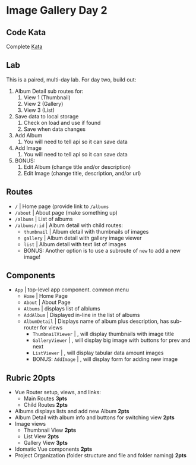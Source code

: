 Image Gallery Day 2
===

## Code Kata

Complete [Kata](https://www.codewars.com/kata/alternate-capitalization/javascript)

## Lab

This is a paired, multi-day lab. For day two, build out:

1. Album Detail sub routes for:
    1. View 1 (Thumbnail)
    1. View 2 (Gallery)
    1. View 3 (List)
1. Save data to local storage
    1. Check on load and use if found
    1. Save when data changes
1. Add Album
    1. You will need to tell api so it can save data
1. Add Image
    1. You will need to tell api so it can save data
1. BONUS:
    1. Edit Album (change title and/or description)
    1. Edit Image (change title, description, and/or url)

## Routes

* `/` | Home page (provide link to `/albums`
* `/about` | About page (make something up)
* `/albums` | List of albums
* `/albums/:id` | Album detail with child routes:
    * `thumbnail` | Album detail with thumbnails of images
    * `gallery` | Album detail with gallery image viewer
    * `list` | Album detail with text list of images
    * BONUS: Another option is to use a subroute of `new` to add a new image!

## Components

* `App` | top-level app component. common menu
    * `Home` | Home Page
    * `About` | About Page
    * `Albums` | displays list of alblums
    * `AddAlbum` | Displayed in-line in the list of albums
    * `AlbumDetail` | Displays name of album plus description, has sub-router for views
        * `ThumbnailViewer` | <placeholder>, will display thumbnails with image title
        * `GalleryViewer` | <placeholder>, will display big image with buttons for prev and next
        * `ListViewer` | <placeholder>, will display tabular data amount images
        * BONUS: `AddImage` | <placeholder>, will display form for adding new image
        
## Rubric **20pts**

* Vue Router setup, views, and links:
    * Main Routes **3pts**
    * Child Routes **2pts**
* Albums displays lists and add new Album **2pts**
* Album Detail with album info and buttons for switching view **2pts**
* Image views
    * Thumbnail View **2pts**
    * List View **2pts**
    * Gallery View **3pts**
* Idomatic Vue components **2pts**
* Project Organization (folder structure and file and folder naming) **2pts**
    
